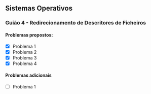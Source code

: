 ## Sistemas Operativos


 ### Guião 4 - Redirecionamento de Descritores de Ficheiros
 
 #### Problemas propostos:       
 - [x] Problema 1              
 - [x] Problema 2              
 - [x] Problema 3              
 - [x] Problema 4                          
 #### Problemas adicionais
 - [ ] Problema 1     
